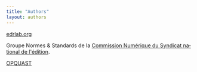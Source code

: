 ```yaml
---
title: "Authors"
layout: authors
---
```



[edrlab.org](https://www.edrlab.org/about/)

<span lang="fr">Groupe Normes & Standards de la [Commission Numérique du Syndicat national de l'édition](https://www.sne.fr/numerique-2/). </span>


[OPQUAST](https://www.opquast.com/a-propos/)


